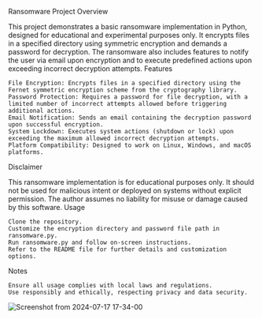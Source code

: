 Ransomware Project
Overview

This project demonstrates a basic ransomware implementation in Python, designed for educational and experimental purposes only. It encrypts files in a specified directory using symmetric encryption and demands a password for decryption. The ransomware also includes features to notify the user via email upon encryption and to execute predefined actions upon exceeding incorrect decryption attempts.
Features

    File Encryption: Encrypts files in a specified directory using the Fernet symmetric encryption scheme from the cryptography library.
    Password Protection: Requires a password for file decryption, with a limited number of incorrect attempts allowed before triggering additional actions.
    Email Notification: Sends an email containing the decryption password upon successful encryption.
    System Lockdown: Executes system actions (shutdown or lock) upon exceeding the maximum allowed incorrect decryption attempts.
    Platform Compatibility: Designed to work on Linux, Windows, and macOS platforms.

Disclaimer

This ransomware implementation is for educational purposes only. It should not be used for malicious intent or deployed on systems without explicit permission. The author assumes no liability for misuse or damage caused by this software.
Usage

    Clone the repository.
    Customize the encryption directory and password file path in ransomware.py.
    Run ransomware.py and follow on-screen instructions.
    Refer to the README file for further details and customization options.

Notes

    Ensure all usage complies with local laws and regulations.
    Use responsibly and ethically, respecting privacy and data security.


![Screenshot from 2024-07-17 17-34-00](https://github.com/user-attachments/assets/a899166a-3853-45d5-8cbe-f0e4cba4d166)

